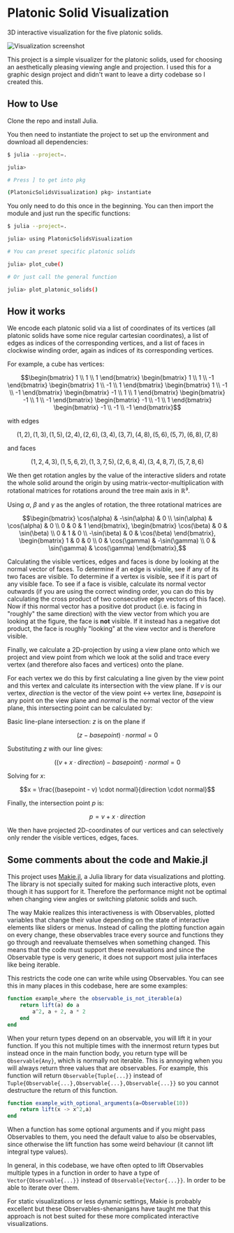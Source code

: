 # Platonic Solid Visualization

3D interactive visualization for the five platonic solids.

![Visualization screenshot](https://github.com/user-attachments/assets/c88b25d0-891f-42d0-bff5-92049da6f574)

This project is a simple visualizer for the platonic solids, used for choosing an aesthetically pleasing viewing angle and projection. I used this for a graphic design project and didn't want to leave a dirty codebase so I created this.

## How to Use

Clone the repo and install Julia.

You then need to instantiate the project to set up the environment and download all dependencies:

```bash
$ julia --project=.

julia>

# Press ] to get into pkg

(PlatonicSolidsVisualization) pkg> instantiate
```

You only need to do this once in the beginning. You can then import the module and just run the specific functions:

```bash
$ julia --project=.

julia> using PlatonicSolidsVisualization

# You can preset specific platonic solids

julia> plot_cube()

# Or just call the general function

julia> plot_platonic_solids()
```

## How it works

We encode each platonic solid via a list of coordinates of its vertices (all platonic solids have some nice regular cartesian coordinates), a list of edges as indices of the corresponding vertices, and a list of faces in clockwise winding order, again as indices of its corresponding vertices.

For example, a cube has vertices:

```math
\begin{bmatrix} 1 \\ 1 \\ 1 \end{bmatrix}
\begin{bmatrix} 1 \\ 1 \\ -1 \end{bmatrix}
\begin{bmatrix} 1 \\ -1 \\ 1 \end{bmatrix}
\begin{bmatrix} 1 \\ -1 \\ -1 \end{bmatrix}
\begin{bmatrix} -1 \\ 1 \\ 1 \end{bmatrix}
\begin{bmatrix} -1 \\ 1 \\ -1 \end{bmatrix}
\begin{bmatrix} -1 \\ -1 \\ 1 \end{bmatrix}
\begin{bmatrix} -1 \\ -1 \\ -1 \end{bmatrix}
```

with edges

```math
(1, 2), (1, 3), (1, 5), (2, 4), (2, 6), (3, 4), (3, 7), (4, 8), (5, 6), (5, 7), (6, 8), (7, 8)
```

and faces

```math
(1,2,4,3), (1,5,6,2), (1,3,7,5), (2,6,8,4), (3,4,8,7), (5,7,8,6)
```

We then get rotation angles by the value of the interactive sliders and rotate the whole solid around the origin by using matrix-vector-multiplication with rotational matrices for rotations around the tree main axis in ℝ³.

Using $\alpha$, $\beta$ and $\gamma$ as the angles of rotation, the three rotational matrices are

```math
\begin{bmatrix} \cos(\alpha) & -\sin(\alpha) & 0 \\ \sin(\alpha) & \cos(\alpha) & 0  \\ 0 & 0 & 1 \end{bmatrix},
\begin{bmatrix} \cos(\beta) & 0 & \sin(\beta) \\ 0 & 1 & 0 \\ -\sin(\beta) & 0 & \cos(\beta) \end{bmatrix},
\begin{bmatrix} 1 & 0 & 0 \\ 0 & \cos(\gamma) & -\sin(\gamma) \\ 0 & \sin(\gamma) & \cos(\gamma) \end{bmatrix},
```

Calculating the visible vertices, edges and faces is done by looking at the normal vector of faces. To determine if an edge is visible, see if any of its two faces are visible. To determine if a vertex is visible, see if it is part of any visible face. To see if a face is visible, calculate its normal vector outwards (if you are using the correct winding order, you can do this by calculating the cross product of two consecutive edge vectors of this face). Now if this normal vector has a positive dot product (i.e. is facing in "roughly" the same direction) with the view vector from which you are looking at the figure, the face is **not** visible. If it instead has a negative dot product, the face is roughly "looking" at the view vector and is therefore visible.

Finally, we calculate a 2D-projection by using a view plane onto which we project and view point from which we look at the solid and trace every vertex (and therefore also faces and vertices) onto the plane.

For each vertex we do this by first calculating a line given by the view point and this vertex and calculate its intersection with the view plane. If $v$ is our vertex, $direction$ is the vector of the view point <-> vertex line, $basepoint$ is any point on the view plane and $normal$ is the normal vector of the view plane, this intersecting point can be calculated by:

Basic line-plane intersection: $z$ is on the plane if

$$(z - basepoint) \cdot normal = 0$$

Substituting $z$ with our line gives:

$$((v + x \cdot direction) - basepoint) \cdot normal = 0$$

Solving for $x$:

$$x = \frac{(basepoint - v) \cdot normal}{direction \cdot normal}$$

Finally, the intersection point $p$ is:

$$p = v + x \cdot direction$$

We then have projected 2D-coordinates of our vertices and can selectively only render the visible vertices, edges, faces.

## Some comments about the code and Makie.jl

This project uses [Makie.jl]("https://docs.makie.org/stable/"), a Julia library for data visualizations and plotting. The library is not specially suited for making such interactive plots, even though it has support for it. Therefore the performance might not be optimal when changing view angles or switching platonic solids and such.

The way Makie realizes this interactiveness is with Observables, plotted variables that change their value depending on the state of interactive elements like sliders or menus. Instead of calling the plotting function again on every change, these observables trace every source and functions they go through and reevaluate themselves when something changed. This means that the code must support these reevaluations and since the Observable type is very generic, it does not support most julia interfaces like being iterable.

This restricts the code one can write while using Observables. You can see this in many places in this codebase, here are some examples:

```julia
function example_where the observable_is_not_iterable(a)
    return lift(a) do a
        a^2, a + 2, a * 2
    end
end
```

When your return types depend on an observable, you will lift it in your function. If you this not multiple times with the innermost return types but instead once in the main function body, you return type will be `Observable{Any}`, which is normally not iterable. This is annoying when you will always return three values that are observables. For example, this function will return `Observable{Tuple{...}}` instead of `Tuple{Observable{...},Observable{...},Observable{...}}` so you cannot destructure the return of this function.

```julia
function example_with_optional_arguments(a=Observable(10))
    return lift(x -> x^2,a)
end
```

When a function has some optional arguments and if you might pass Observables to them, you need the default value to also be observables, since otherwise the lift function has some weird behaviour (it cannot lift integral type values).

In general, in this codebase, we have often opted to lift Observables multiple types in a function in order to have a type of `Vector{Observable{...}}` instead of `Observable{Vector{...}}`. In order to be able to iterate over them.

For static visualizations or less dynamic settings, Makie is probably excellent but these Observables-shenanigans have taught me that this approach is not best suited for these more complicated interactive visualizations.
